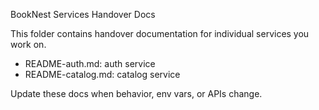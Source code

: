 BookNest Services Handover Docs

This folder contains handover documentation for individual services you work on.

- README-auth.md: auth service
- README-catalog.md: catalog service

Update these docs when behavior, env vars, or APIs change.

